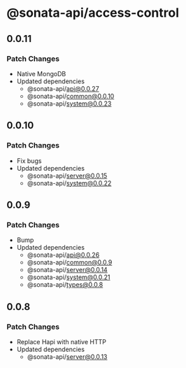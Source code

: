 # @sonata-api/access-control

## 0.0.11

### Patch Changes

- Native MongoDB
- Updated dependencies
  - @sonata-api/api@0.0.27
  - @sonata-api/common@0.0.10
  - @sonata-api/system@0.0.23

## 0.0.10

### Patch Changes

- Fix bugs
- Updated dependencies
  - @sonata-api/server@0.0.15
  - @sonata-api/system@0.0.22

## 0.0.9

### Patch Changes

- Bump
- Updated dependencies
  - @sonata-api/api@0.0.26
  - @sonata-api/common@0.0.9
  - @sonata-api/server@0.0.14
  - @sonata-api/system@0.0.21
  - @sonata-api/types@0.0.8

## 0.0.8

### Patch Changes

- Replace Hapi with native HTTP
- Updated dependencies
  - @sonata-api/server@0.0.13

